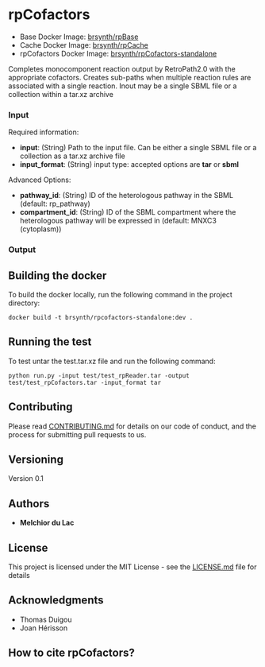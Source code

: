 # rpCofactors 

* Base Docker Image: [brsynth/rpBase](https://hub.docker.com/r/brsynth/rpbase)
* Cache Docker Image: [brsynth/rpCache](https://hub.docker.com/r/brsynth/rpcache)
* rpCofactors Docker Image: [brsynth/rpCofactors-standalone](https://hub.docker.com/r/brsynth/rpcofactors-standalone)

Completes monocomponent reaction output by RetroPath2.0 with the appropriate cofactors. Creates sub-paths when multiple reaction rules are associated with a single reaction. Inout may be a single SBML file or a collection within a tar.xz archive

### Input

Required information:
* **input**: (String) Path to the input file. Can be either a single SBML file or a collection as a tar.xz archive file
* **input_format**: (String) input type: accepted options are **tar** or **sbml**

Advanced Options:
* **pathway_id**: (String) ID of the heterologous pathway in the SBML (default: rp_pathway)
* **compartment_id**: (String) ID of the SBML compartment where the heterologous pathway will be expressed in (default: MNXC3 (cytoplasm))

### Output



## Building the docker

To build the docker locally, run the following command in the project directory: 

```
docker build -t brsynth/rpcofactors-standalone:dev .
```

## Running the test

To test untar the test.tar.xz file and run the following command:

```
python run.py -input test/test_rpReader.tar -output test/test_rpCofactors.tar -input_format tar
```

## Contributing

Please read [CONTRIBUTING.md](https://gist.github.com/PurpleBooth/b24679402957c63ec426) for details on our code of conduct, and the process for submitting pull requests to us.

## Versioning

Version 0.1

## Authors

* **Melchior du Lac**

## License

This project is licensed under the MIT License - see the [LICENSE.md](LICENSE.md) file for details

## Acknowledgments

* Thomas Duigou
* Joan Hérisson

## How to cite rpCofactors?
